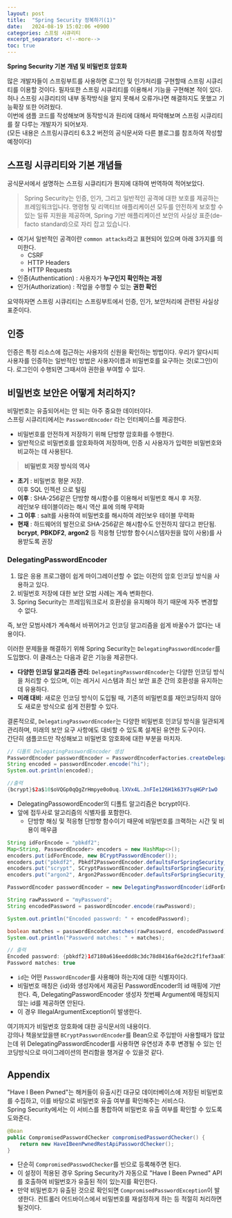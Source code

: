 ```yaml
---
layout: post
title:  "Spring Security 정복하기(1)"
date:   2024-08-19 15:02:06 +0900
categories: 스프링 시큐리티
excerpt_separator: <!--more-->
toc: true
---
```

<b>Spring Security 기본 개념 및 비밀번호 암호화</b>
<!--more-->

많은 개발자들이 스프링부트를 사용하면 로그인 및 인가처리를 구현할때 스프링 시큐리티를 이용할 것이다.
필자또한 스프링 시큐리티를 이용해서 기능을 구현해본 적이 있다.<br>
허나 스프링 시큐리티의 내부 동작방식을 알지 못해서 오류가나면 해결하지도 못했고 기능확장 또한 어려웠다.<br>
이번에 샘플 코드를 작성해보며 동작방식과 원리에 대해서 파악해보며 스프링 시큐리티를 잘 다루는 개발자가 되어보자.<br>
(모든 내용은 스프링시큐리티 6.3.2 버전의 공식문서와 다른 블로그를 참조하여 작성할 예정이다)

## 스프링 시큐리티와 기본 개념들
공식문서에서 설명하는 스프링 시큐리티가 뭔지에 대하여 번역하여 적어보았다.
>Spring Security는 인증, 인가, 그리고 일반적인 공격에 대한 보호를 제공하는 프레임워크입니다. 명령형 및 리액티브 애플리케이션 모두를 안전하게 보호할 수 있는 일류 지원을 제공하며, Spring 기반 애플리케이션 보안의 사실상 표준(de-facto standard)으로 자리 잡고 있습니다.

* 여기서 일반적인 공격이란 `common attacks`라고 표현되어 있으며 아래 3가지를 의미한다.
    * CSRF 
    * HTTP Headers
    * HTTP Requests
* 인증(Authentication) : 사용자가 <b>누구인지 확인하는 과정</b>
* 인가(Authorization) : 작업을 수행할 수 있는 <b>권한 확인</b>
 
 요약하자면 스프링 시큐리티는 스프링부트에서 인증, 인가, 보안처리에 관련된 사실상 표준이다.

## 인증
인증은 특정 리소스에 접근하는 사용자의 신원을 확인하는 방법이다. 우리가 알다시피 사용자를 인증하는 일반적인 방법은 사용자이름과 비밀번호를 요구하는 것(로그인)이다. 로그인이 수행되면 그때서야 권한을 부여할 수 있다.<br>

## 비밀번호 보안은 어떻게 처리하지?
비밀번호는 유출되어서는 안 되는 아주 중요한 데이터이다.<br>
스프링 시큐리티에서는 `PasswordEncoder` 라는 인터페이스를 제공한다.
* 비밀번호를 안전하게 저장하기 위해 단방향 암호화를 수행한다.
* 일반적으로 비밀번호를 암호화하여 저장하며, 인증 시 사용자가 입력한 비밀번호와 비교하는 데 사용된다.

> <b>비밀번호 저장 방식의 역사</b><br>
* **초기** : 비밀번호 평문 저장.<br>이후 SQL 인젝션 으로 털림
* **이후** : SHA-256같은 단방향 해시함수를 이용해서 비밀번호 해시 후 저장.<br> 레인보우 테이블이라는 해시 역산 표에 의해 무력화
* **그 이후** : salt를 사용하여 비밀번호를 해시하여 레인보우 테이블 무력화
* **현재** : 하드웨어의 발전으로 SHA-256같은 해시함수도 안전하지 않다고 판단됨.<br>
<b>bcrypt</b>, <b>PBKDF2</b>, <b>argon2</b> 등 적응형 단방향 함수(시스템자원을 많이 사용)를 사용받도록 권장

### DelegatingPasswordEncoder
1. 많은 응용 프로그램이 쉽게 마이그레이션할 수 없는 이전의 암호 인코딩 방식을 사용하고 있다.
2. 비밀번호 저장에 대한 보안 모범 사례는 계속 변화한다.
3. Spring Security는 프레임워크로서 호환성을 유지해야 하기 때문에 자주 변경할 수 없다.

즉, 보안 모범사례가 계속해서 바뀌어가고 인코딩 알고리즘을 쉽게 바꿀수가 없다는 내용이다.<br>

이러한 문제들을 해결하기 위해 Spring Security는 `DelegatingPasswordEncoder`를 도입했다. 이 클래스는 다음과 같은 기능을 제공한다.<br>
* **다양한 인코딩 알고리즘 관리**: `DelegatingPasswordEncoder`는 다양한 인코딩 방식을 처리할 수 있으며, 이는 레거시 시스템과 최신 보안 표준 간의 호환성을 유지하는 데 유용하다.
* **미래 대비**: 새로운 인코딩 방식이 도입될 때, 기존의 비밀번호를 재인코딩하지 않아도 새로운 방식으로 쉽게 전환할 수 있다.

결론적으로, `DelegatingPasswordEncoder`는 다양한 비밀번호 인코딩 방식을 일관되게 관리하며, 미래의 보안 요구 사항에도 대비할 수 있도록 설계된 유연한 도구이다.<br>
간단히 샘플코드만 작성해보고 비밀번호 암호화에 대한 부분을 마치자.
```java
// 디폴트 DelegatingPasswordEncoder 생성
PasswordEncoder passwordEncoder = PasswordEncoderFactories.createDelegatingPasswordEncoder();
String encoded = passwordEncoder.encode("hi");
System.out.println(encoded);

//출력
{bcrypt}$2a$10$oVQGp0qQgZrHmpye0o0uq.lXVx4L.JnFIe126H1k63Y7sqHGPr1wO
```
* DelegatingPassowordEncoder의 디폴트 알고리즘은 bcrypt이다.
* 앞에 접두사로 알고리즘의 식별자를 포함한다.
    * 단방향 해싱 및 적응형 단방향 함수이기 때문에 비밀번호를 크랙하는 시간 및 비용이 매우큼

```java
String idForEncode = "pbkdf2";
Map<String, PasswordEncoder> encoders = new HashMap<>();
encoders.put(idForEncode, new BCryptPasswordEncoder());
encoders.put("pbkdf2", Pbkdf2PasswordEncoder.defaultsForSpringSecurity_v5_8());
encoders.put("scrypt", SCryptPasswordEncoder.defaultsForSpringSecurity_v5_8());
encoders.put("argon2", Argon2PasswordEncoder.defaultsForSpringSecurity_v5_8());

PasswordEncoder passwordEncoder = new DelegatingPasswordEncoder(idForEncode, encoders);

String rawPassword = "myPassword";
String encodedPassword = passwordEncoder.encode(rawPassword);

System.out.println("Encoded password: " + encodedPassword);

boolean matches = passwordEncoder.matches(rawPassword, encodedPassword);
System.out.println("Password matches: " + matches);

// 출력
Encoded password: {pbkdf2}1d7180a616eeddd8c3dc78d8416af6e2dc2f1fef3aa87ce6be6724189b95045749d330b902c07e31a808d85b648db96f
Password matches: true
```
* `id`는 어떤 `PasswordEncoder`를 사용해야 하는지에 대한 식별자이다.
* 비밀번호 매칭은 {id}와 생성자에서 제공된 PasswordEncoder의 id 매핑에 기반한다. 즉, DelegatingPasswordEncoder 생성자 첫번째 Argument에 매칭되지 않는 id를 제공하면 안된다.
* 이 경우 IllegalArgumentException이 발생한다.

여기까지가 비밀번호 암호화에 대한 공식문서의 내용이다.<br>
강의나 책을보았을땐 `BCryptPasswordEncoder`를 Bean으로 주입받아 사용할때가 많았는데 위 DelegatingPasswordEncoder를 사용하면 유연성과 추후 변경될 수 있는 인코딩방식으로 마이그레이션의 편리함을 챙겨갈 수 있을것 같다.

## Appendix 
"Have I Been Pwned"는 해커들이 유출시킨 대규모 데이터베이스에 저장된 비밀번호를 수집하고, 이를 바탕으로 비밀번호 유출 여부를 확인해주는 서비스다.<br>Spring Security에서는 이 서비스를 통합하여 비밀번호 유출 여부를 확인할 수 있도록 도와준다.
```java
@Bean
public CompromisedPasswordChecker compromisedPasswordChecker() {
    return new HaveIBeenPwnedRestApiPasswordChecker();
}
```
* 단순히 `CompromisedPasswodChecker`를 빈으로 등록해주면 된다.
* 이 설정이 적용된 경우 Spring Security가 자동으로 "Have I Been Pwned" API를 호출하여 비밀번호가 유출된 적이 있는지를 확인한다.
* 만약 비밀번호가 유출된 것으로 확인되면 `CompromisedPasswordException`이 발생한다. 컨트롤러 어드바이스에서 비밀번호를 재설정하게 하는 등 적절히 처리하면 될것이다.